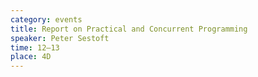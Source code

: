 ```yaml
---
category: events
title: Report on Practical and Concurrent Programming
speaker: Peter Sestoft
time: 12–13
place: 4D
---
```

